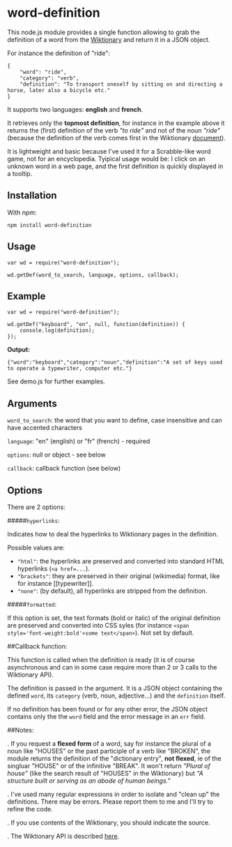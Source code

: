 # word-definition

This node.js module provides a single function allowing to grab the definition of a word from the [Wiktionary](https://en.wiktionary.org) and return it in a JSON object.

For instance the definition of "ride":

```
{
	"word": "ride",
	"category": "verb",
	"definition": "To transport oneself by sitting on and directing a horse, later also a bicycle etc."
}
```
It supports two languages: **english** and **french**.

It retrieves only the **topmost definition**, for instance in the example above it returns the (first) definition of the verb *"to ride"* and not of the noun *"ride"* (because the definition of the verb comes first in the Wiktionary [document](https://en.wiktionary.org/wiki/ride)).

It is lightweight and basic because I've used it for a Scrabble-like word game, not for an encyclopedia. Tyipical usage would be: I click on an unknown word in a web page, and the first definition is quickly displayed in a tooltip.

## Installation

With npm:

```
npm install word-definition
```

## Usage

```
var wd = require("word-definition");

wd.getDef(word_to_search, language, options, callback);
```

## Example

```
var wd = require("word-definition");

wd.getDef("keyboard", "en", null, function(definition)) {
	console.log(definition);
});
```

**Output:**

```
{"word":"keyboard","category":"noun","definition":"A set of keys used to operate a typewriter, computer etc."}
```

See demo.js for further examples.

## Arguments

`word_to_search`: the word that you want to define, case insensitive and can have accented characters

`language`: "en" (english) or "fr" (french) - required

`options`: null or object - see below

`callback`: callback function (see below)

## Options

There are 2 options:

#####`hyperlinks`:

Indicates how to deal the hyperlinks to Wiktionary pages in the definition.

Possible values are:

- `"html"`: the hyperlinks are preserved and converted into standard HTML hyperlinks (`<a href=...`).
- `"brackets"`: they are preserved in their original (wikimedia) format, like for instance [[typewriter]].
- `"none"`: (by default), all hyperlinks are stripped from the definition.

#####`formatted`:

If this option is set, the text formats (bold or italic) of the original definition are preserved and converted into CSS syles (for instance `<span style='font-weight:bold'>some text</span>`). Not set by default.

##Callback function:

This function is called when the definition is ready (it is of course asynchronous and can in some case require more than 2 or 3 calls to the Wiktionary API).

The definition is passed in the argument. It is a JSON object containing the defined `word`, its `category` (verb, noun, adjective...) and the `definition` itself.

If no definition has been found or for any other error, the JSON object contains only the the `word` field and the error message in an `err` field.

##Notes:

. If you request a **flexed form** of a word, say for instance the plural of a noun like "HOUSES" or the past participle of a verb like "BROKEN", the module returns the definition of the "dictionary entry", **not flexed**, ie of the singluar "HOUSE" or of the infinitive "BREAK". It won't return *"Plural of house"* (like the search result of "HOUSES" in the Wiktionary) but *"A structure built or serving as an abode of human beings."*

. I've used many regular expressions in order to isolate and "clean up" the definitions. There may be errors. Please report them to me and I'll try to refine the code.

. If you use contents of the Wiktionary, you should indicate the source.

. The Wiktionary API is described [here](https://en.wiktionary.org/w/api.php).
